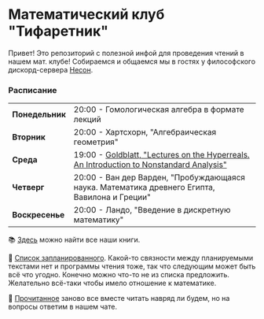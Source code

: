# Математический клуб "Тифаретник"
Привет! Это репозиторий с полезной инфой для проведения чтений в нашем мат. клубе! Собираемся и общаемся мы в гостях у философского дискорд-сервера [Несон](https://discord.gg/GNb2u4m). 


### Расписание

<table>
  <tr>
    <td><b>Понедельник</td>
    <td>20:00 - <a> Гомологическая алгебра в формате лекций </a></td>
  </tr>
  
  <tr>
    <td><b>Вторник</td>
    <td>20:00 - <a> Хартсхорн, "Алгебраическая геометрия" </a></td>
  </tr>
  
  <tr>
    <td><b>Среда</td>
    <td>19:00 - <a href="https://github.com/nerdladybug/math_club/tree/main/nonstandard">Goldblatt, "Lectures on the Hyperreals. An Introduction to Nonstandard Analysis" </a></td>
  </tr>
  
  <tr>
    <td><b>Четверг</td>
    <td>20:00 - <a>Ван дер Варден, "Пробуждающаяся наука. Математика древнего Египта, Вавилона и Греции"</a></td>
  </tr>
  
  <tr>
    <td><b>Воскресенье</td>
    <td>20:00 - <a>Ландо, "Введение в дискретную математику" </a></td>
</td>
  </tr>
</table>

:books: [Здесь](https://drive.google.com/drive/folders/1PNMiyOlzuug-AFRJFxAFHlyZBTv1kurY) можно найти все наши книги.

:page_facing_up: [Cписок запланированного](https://github.com/nerdladybug/math_club/blob/dev/%D0%BF%D0%BB%D0%B0%D0%BD%D0%B8%D1%80%D1%83%D0%B5%D0%BC%20%D1%87%D0%B8%D1%82%D0%B0%D1%82%D1%8C.md). Какой-то связности между планируемыми текстами нет и программы чтения тоже, так что следующим может быть всё что угодно. Конечно можно что-то не из списка предложить. Желательно всё-таки чтобы имело отношение к математике.

:page_facing_up: [Прочитанное](https://github.com/nerdladybug/math_club/blob/dev/%D0%BF%D1%80%D0%BE%D1%87%D0%B8%D1%82%D0%B0%D0%BB%D0%B8.md) заново все вместе читать навряд ли будем, но на вопросы ответим в нашем чате. 